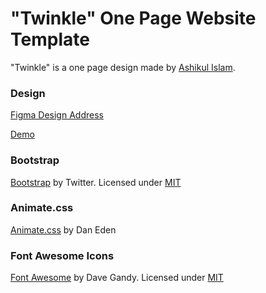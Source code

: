 
# "Twinkle" One Page Website Template

"Twinkle" is a one page design made by [Ashikul Islam](https://www.instagram.com/ashik_vision/).


### Design 

[Figma Design Address](https://www.uplabs.com/posts/marketing-agency-landing-page-888105da-762c-4b5a-9450-1766f5954437)

[Demo](https://kodluyoruz-project-twinkle.netlify.app/)


### Bootstrap

[Bootstrap](http://getbootstrap.com/) by Twitter. Licensed under [MIT](https://github.com/twbs/bootstrap/blob/master/LICENSE)

### Animate.css

[Animate.css](https://daneden.github.io/animate.css/) by Dan Eden

### Font Awesome Icons 

[Font Awesome](http://fortawesome.github.io/Font-Awesome/) by Dave Gandy. Licensed under [MIT](http://opensource.org/licenses/mit-license.html)
